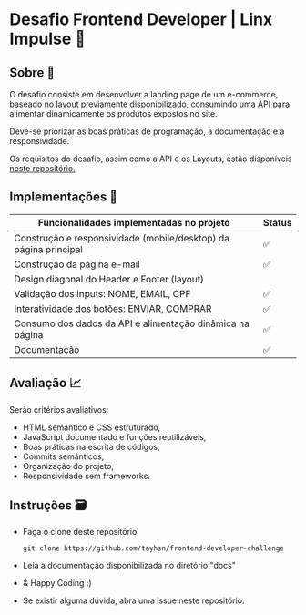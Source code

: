 # Desafio Frontend Developer | Linx Impulse :rocket:



## Sobre 📝

O desafio consiste em desenvolver a landing page de um e-commerce, baseado no layout previamente disponibilizado, consumindo uma API para alimentar dinamicamente os produtos expostos no site. 

Deve-se priorizar as boas práticas de programação, a documentação e a responsividade. 

Os requisitos do desafio, assim como a API e os Layouts, estão disponíveis <a href="https://github.com/chaordic/frontend-developer-challenge">neste repositório.</a>

## Implementações :hammer:

| Funcionalidades implementadas no projeto                     | Status |
| ------------------------------------------------------------ | ------ |
| Construção e responsividade (mobile/desktop) da página principal | ✅      |
| Construção da página e-mail                                  | ✅      |
| Design diagonal do Header e Footer  (layout)                 |        |
| Validação dos inputs: NOME, EMAIL, CPF                       | ✅      |
| Interatividade dos botões: ENVIAR, COMPRAR                   | ✅      |
| Consumo dos dados da API e alimentação dinâmica na página    | ✅      |
| Documentação                                                 | ✅      |

## Avaliação 📈

Serão critérios avaliativos:

- HTML semântico e CSS estruturado,
- JavaScript documentado e funções reutilizáveis,
- Boas práticas na escrita de códigos,
- Commits semânticos,
- Organização do projeto,
- Responsividade sem frameworks.

## Instruções 🗃️

- Faça o clone deste repositório

  ```git clone https://github.com/tayhsn/frontend-developer-challenge```

- Leia a documentação disponibilizada no diretório "docs"

- & Happy Coding :)

- Se existir alguma dúvida, abra uma issue neste repositório.

